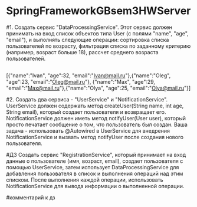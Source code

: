 
 # SpringFrameworkGBsem3HWServer

#1.
Создать сервис "DataProcessingService". Этот сервис должен принимать
на вход список объектов типа User (с полями "name", "age", "email"),
и выполнять следующие операции: сортировка списка пользователей по
возрасту, фильтрация списка по заданному критерию (например, возраст
больше 18), рассчет среднего возраста пользователей.


##
[{"name":"Ivan", "age":32, "email":"Ivan@mail.ru"},{"name":"Oleg", "age":23, "email":"Oleg@mail.ru"},
{"name":"Max", "age":29, "email":"Max@mail.ru"},{"name":"Olya", "age":25, "email":"Olya@mail.ru"}]



#2.
Создать два сервиса - "UserService" и "NotificationService".
UserService должен содержать метод createUser(String name, int age, String email),
который создает пользователя и возвращает его. NotificationService должен иметь
метод notifyUser(User user), который просто печатает сообщение о том, что
пользователь был создан. Ваша задача - использовать @Autowired в UserService для
внедрения NotificationService и вызвать метод notifyUser после создания
нового пользователя.


#ДЗ
Создать сервис "RegistrationService", который принимает на вход данные
о пользователе (имя, возраст, email), создает пользователя с помощью
UserService, затем использует DataProcessingService для добавления
пользователя в список и выполнения операций над этим списком.
После выполнения каждой операции, использовать NotificationService
для вывода информации о выполненной операции.

#комментарий к дз
